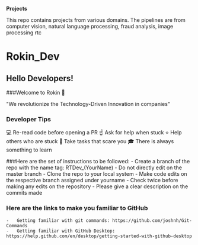**Projects**

This repo contains projects from various domains. The pipelines are from computer vision, natural language processing, fraud analysis, image processing rtc

# Rokin_Dev

## Hello Developers!

###Welcome to Rokin :rocket:

"We revolutionize the Technology-Driven Innovation in companies"

### Developer Tips

:computer: Re-read code before opening a PR
:point_up: Ask for help when stuck
:star: Help others who are stuck
:punch: Take tasks that scare you
:mortar_board: There is always something to learn

###Here are the set of instructions to be followed:
	-	Create a branch of the repo with the name tag: RTDev_(YourName)
	-	Do not directly edit on the master branch
	- 	Clone the repo to your local system
	-	Make code edits on the respective branch assigned under yourname
	-	Check twice before making any edits on the repository
	-	Please give a clear description on the commits made

### Here are the links to make you familiar to GitHub

	-	Getting familiar with git commands: https://github.com/joshnh/Git-Commands
	-	Getting familiar with GitHub Desktop: https://help.github.com/en/desktop/getting-started-with-github-desktop
